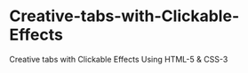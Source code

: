 # Creative-tabs-with-Clickable-Effects
Creative tabs with Clickable Effects Using HTML-5 &amp; CSS-3
